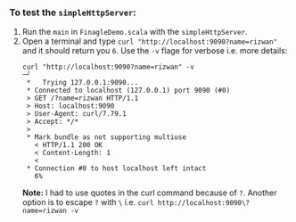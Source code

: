 ### To test the `simpleHttpServer`:
1. Run the `main` in `FinagleDemo.scala` with the `simpleHttpServer`.
2. Open a terminal and type `curl "http://localhost:9090?name=rizwan"` and it should return you `6`. Use the `-v` flage for verbose i.e. more details:
   ```
   curl "http://localhost:9090?name=rizwan" -v                                                                                                                    ─╯
    *   Trying 127.0.0.1:9090...
    * Connected to localhost (127.0.0.1) port 9090 (#0)
    > GET /?name=rizwan HTTP/1.1
    > Host: localhost:9090
    > User-Agent: curl/7.79.1
    > Accept: */*
    >
    * Mark bundle as not supporting multiuse
      < HTTP/1.1 200 OK
      < Content-Length: 1
      <
    * Connection #0 to host localhost left intact
      6%
    ```
   **Note:** I had to use quotes in the curl command because of `?`. Another option is to escape `?` with `\` i.e. `curl http://localhost:9090\?name=rizwan -v`